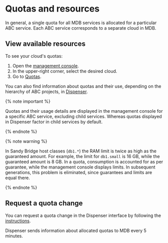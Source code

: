 # Quotas and resources

In general, a single quota for all MDB services is allocated for a particular ABC service. Each ABC service corresponds to a separate cloud in MDB.

## View available resources

To see your cloud's quotas:

1. Open the [management console](https://yc.yandex-team.com).
1. In the upper-right corner, select the desired cloud.
1. Go to [Quotas](https://yc.yandex-team.com/?section=quotas).

You can also find information about quotas and their use, depending on the hierarchy of ABC projects, in [Dispenser](https://dispenser.yandex-team.com/db/projects/yandex).

{% note important %}

Quotas and their usage details are displayed in the management console for a specific ABC service, excluding child services. Whereas quotas displayed in Dispenser factor in child services by default.

{% endnote %}

{% note warning %}

In Sandy Bridge host classes (`db1.*`) the RAM limit is twice as high as the guaranteed amount. For example, the limit for `db1.small` is 16 GB, while the guaranteed amount is 8 GB. In a quota, consumption is accounted for as per guarantee, while the management console displays limits. In subsequent generations, this problem is eliminated, since guarantees and limits are equal there.

{% endnote %}

## Request a quota change

 You can request a quota change in the Dispenser interface by following the [instructions](https://wiki.yandex-team.ru/dispenser/ui/#quota-request).

Dispenser sends information about allocated quotas to MDB every 5 minutes.

